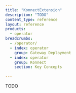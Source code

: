 ```yaml
---
title: "KonnectExtension"
description: "TODO"
content_type: reference
layout: reference
products:
  - operator
breadcrumbs:
  - /operator/
  - index: operator
    group: Gateway Deployment
  - index: operator
    group: Konnect
    section: Key Concepts

---
```


TODO